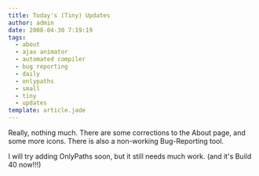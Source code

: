 ```yaml
---
title: Today's (Tiny) Updates
author: admin
date: 2008-04-30 7:19:19
tags: 
  - about
  - ajax animator
  - automated compiler
  - bug reporting
  - daily
  - onlypaths
  - small
  - tiny
  - updates
template: article.jade
---
```


Really, nothing much. There are some corrections to the About page, and some more icons. There is also a non-working Bug-Reporting tool.

I will try adding OnlyPaths soon, but it still needs much work. (and it's Build 40 now!!!)
